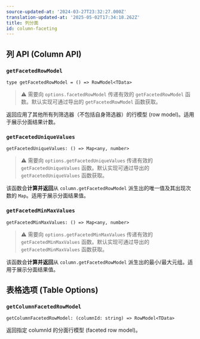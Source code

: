 ```yaml
---
source-updated-at: '2024-03-27T23:32:27.000Z'
translation-updated-at: '2025-05-02T17:34:18.262Z'
title: 列分面
id: column-faceting
---
```

## 列 API (Column API)

### `getFacetedRowModel`

```tsx
type getFacetedRowModel = () => RowModel<TData>
```

> ⚠️ 需要向 `options.facetedRowModel` 传递有效的 `getFacetedRowModel` 函数。默认实现可通过导出的 `getFacetedRowModel` 函数获取。

返回应用了其他所有列筛选器（不包括自身筛选器）的行模型 (row model)。适用于展示分面结果计数。

### `getFacetedUniqueValues`

```tsx
getFacetedUniqueValues: () => Map<any, number>
```

> ⚠️ 需要向 `options.getFacetedUniqueValues` 传递有效的 `getFacetedUniqueValues` 函数。默认实现可通过导出的 `getFacetedUniqueValues` 函数获取。

该函数会**计算并返回**从 `column.getFacetedRowModel` 派生出的唯一值及其出现次数的 `Map`。适用于展示分面结果值。

### `getFacetedMinMaxValues`

```tsx
getFacetedMinMaxValues: () => Map<any, number>
```

> ⚠️ 需要向 `options.getFacetedMinMaxValues` 传递有效的 `getFacetedMinMaxValues` 函数。默认实现可通过导出的 `getFacetedMinMaxValues` 函数获取。

该函数会**计算并返回**从 `column.getFacetedRowModel` 派生出的最小/最大元组。适用于展示分面结果值。

## 表格选项 (Table Options)

### `getColumnFacetedRowModel`

```tsx
getColumnFacetedRowModel: (columnId: string) => RowModel<TData>
```

返回指定 columnId 的分面行模型 (faceted row model)。
